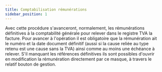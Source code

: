 ```yaml
---
title: Comptabilisation rémunérations
sidebar_position: 1
---
```


Avec cette procédure s'avanceront, normalement, les rémunérations définitives à la comptabilité générale pour relever dans le registre TVA la facture. Pour avancer à l'opération il est obligatoire que la rémunération ait le numéro et la date document définitif (aussi si la cause reliée au type retenu est une cause sans la TVA) ainsi comme au moins une échéance à relever. S'il manquant les références définitives ils sont possibles d'ouvrir en modification la rémunération directement par ce masque, à travers le relatif bouton de gestion.






